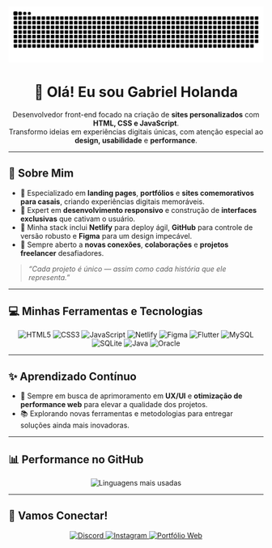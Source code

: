 <p align="center">
  <img src="https://raw.githubusercontent.com/Platane/snk/output/github-contribution-grid-snake.svg" alt="Snake de Contribuições" style="max-width: 100%;">
</p>

<h1 align="center">👋 Olá! Eu sou Gabriel Holanda</h1>

<p align="center">
  Desenvolvedor front-end focado na criação de <strong>sites personalizados</strong> com <strong>HTML, CSS e JavaScript</strong>.<br>
  Transformo ideias em experiências digitais únicas, com atenção especial ao <strong>design, usabilidade</strong> e <strong>performance</strong>.
</p>

---

## 💫 Sobre Mim

- 💼 Especializado em **landing pages**, **portfólios** e **sites comemorativos para casais**, criando experiências digitais memoráveis.
- 🎯 Expert em **desenvolvimento responsivo** e construção de **interfaces exclusivas** que cativam o usuário.
- 🚀 Minha stack inclui **Netlify** para deploy ágil, **GitHub** para controle de versão robusto e **Figma** para um design impecável.
- 💬 Sempre aberto a **novas conexões**, **colaborações** e **projetos freelancer** desafiadores.

> *“Cada projeto é único — assim como cada história que ele representa.”*

---

## 💻 Minhas Ferramentas e Tecnologias

<p align="center">
  <img src="https://img.shields.io/badge/html5-%23E34F26.svg?style=for-the-badge&logo=html5&logoColor=white" alt="HTML5" />
  <img src="https://img.shields.io/badge/css3-%231572B6.svg?style=for-the-badge&logo=css3&logoColor=white" alt="CSS3" />
  <img src="https://img.shields.io/badge/javascript-%23323330.svg?style=for-the-badge&logo=javascript&logoColor=%23F7DF1E" alt="JavaScript" />
  <img src="https://img.shields.io/badge/netlify-%23000000.svg?style=for-the-badge&logo=netlify&logoColor=%2300C7B7" alt="Netlify" />
  <img src="https://img.shields.io/badge/figma-%23F24E1E.svg?style=for-the-badge&logo=figma&logoColor=white" alt="Figma" />
  <img src="https://img.shields.io/badge/flutter-%2302569B.svg?style=for-the-badge&logo=flutter&logoColor=white" alt="Flutter" />
  <img src="https://img.shields.io/badge/mysql-%2300f.svg?style=for-the-badge&logo=mysql&logoColor=white" alt="MySQL" />
  <img src="https://img.shields.io/badge/sqlite-%2307405e.svg?style=for-the-badge&logo=sqlite&logoColor=white" alt="SQLite" />
  <img src="https://img.shields.io/badge/java-%23ED8B00.svg?style=for-the-badge&logo=java&logoColor=white" alt="Java" />
  <img src="https://img.shields.io/badge/oracle-F80000?style=for-the-badge&logo=oracle&logoColor=white" alt="Oracle" />
</p>

---

## ✨ Aprendizado Contínuo

- 🚀 Sempre em busca de aprimoramento em **UX/UI** e **otimização de performance web** para elevar a qualidade dos projetos.
- 📚 Explorando novas ferramentas e metodologias para entregar soluções ainda mais inovadoras.

---

## 📊 Performance no GitHub

<p align="center">
  <img src="https://github-readme-stats.vercel.app/api/top-langs/?username=gabrielholandacosta&layout=compact&theme=radical&hide_border=true" alt="Linguagens mais usadas" />
</p>

---

## 🤝 Vamos Conectar!

<p align="center">
  <a href="https://discord.gg/1n1xghtt" target="_blank">
    <img src="https://img.shields.io/badge/Discord-%237289DA.svg?style=for-the-badge&logo=discord&logoColor=white" alt="Discord" />
  </a>
  <a href="https://instagram.com/ogabrielholanda" target="_blank">
    <img src="https://img.shields.io/badge/@ogabrielholanda-%23E4405F.svg?style=for-the-badge&logo=instagram&logoColor=white" alt="Instagram" />
  </a>
  <a href="https://gabrielholandacosta.github.io/portfolioGabriel" target="_blank">
    <img src="https://img.shields.io/badge/Portfólio-1a1a1a?style=for-the-badge&logo=about.me&logoColor=white" alt="Portfólio Web" />
  </a>
</p>
